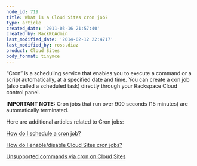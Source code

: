 ```yaml
---
node_id: 719
title: What is a Cloud Sites cron job?
type: article
created_date: '2011-03-16 21:57:40'
created_by: RackKCAdmin
last_modified_date: '2014-02-12 22:4717'
last_modified_by: ross.diaz
product: Cloud Sites
body_format: tinymce
---
```


&ldquo;Cron&rdquo; is a scheduling service that enables you to execute a command or
a script automatically, at a specified date and time. You can create a
con job (also called a scheduled task) directly through your Rackspace
Cloud control panel.

**IMPORTANT NOTE:** Cron jobs that run over 900 seconds (15 minutes) are
automatically terminated.

Here are additional articles related to Cron jobs:

[How do I schedule a cron
job?](/knowledge_center/index.php/How_do_I_schedule_a_cron_job%3F "How do I schedule a cron job?")

[How do I enable/disable Cloud Sites cron
jobs?](http://www.rackspace.com/knowledge_center/article/how-do-i-enabledisable-a-cloud-sites-cron-job)

[Unsupported commands via cron on Cloud
Sites](http://www.rackspace.com/knowledge_center/article/unsupported-commands-via-cron-on-cloud-sites)

 

